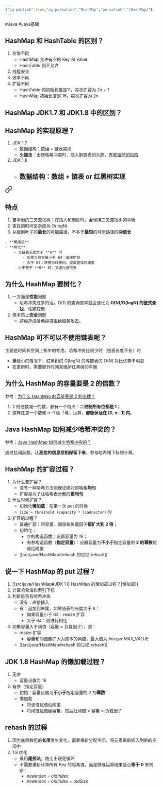```yaml
---
{"dg-publish":true,"dg-permalink":"HashMap","permalink":"/HashMap/"}
---
```



#Java #Java基础 

## HashMap 和 HashTable 的区别？

1. 空值不同
	- HashMap 允许有空的 Key 和 Value
	- HashTable 则不允许
2. 线程安全
3. 效率不同
4. 扩容不同
	- HashTable 的初始长度是11，每次扩容为 2n + 1
	- HashMap 初始长度是 16，每次扩容为 2n

## HashMap JDK1.7 和 JDK1.8 中的区别？



## HashMap 的实现原理？

1. JDK 1.7
	- 数据结构：数组 + 链表实现
	- **头插法**：出现哈希冲突时，插入到链表的头部，[有死循环的风险](obsidian://open?vault=%E7%AC%94%E8%AE%B0&file=src%2Fquestions%2FHashMap%201.7%20rehash%20%E5%A4%B4%E6%8F%92%E6%B3%95%E6%88%90%E7%8E%AF%E9%97%AE%E9%A2%98%3F)
2. JDK 1.8
	- 数据结构：数组 + 链表 or **红黑树**实现
		- 
<div class="transclusion internal-embed is-loaded"><a class="markdown-embed-link" href="/数据结构 - 红黑树/#" aria-label="Open link"><svg xmlns="http://www.w3.org/2000/svg" width="24" height="24" viewBox="0 0 24 24" fill="none" stroke="currentColor" stroke-width="2" stroke-linecap="round" stroke-linejoin="round" class="svg-icon lucide-link"><path d="M10 13a5 5 0 0 0 7.54.54l3-3a5 5 0 0 0-7.07-7.07l-1.72 1.71"></path><path d="M14 11a5 5 0 0 0-7.54-.54l-3 3a5 5 0 0 0 7.07 7.07l1.71-1.71"></path></svg></a><div class="markdown-embed">



## 特点

1. 自平衡的二叉查找树：在插入和删除时，会保持二叉查找树的平衡
2. 查找的时间复杂度为 O(logN)
3. 从根到叶子的**最长**的可能路径，不多于**最短**的可能路径的**两倍长**


</div></div>

	- **尾插法**
	- **树化**
		- 当链表长度大于 **8** 时
			- 如果当前容量小于 64：直接扩容
			- 大于 64：转换为红黑树，提高查找的速度
		- 小于等于 **6** 时，又退化成链表

## 为什么 HashMap 要树化？

1. 一方面是**性能**问题
	- 哈希冲突过多的话，O(1) 的查询效率就会退化为 **O(N)/O(logN) 的链式查找**，性能较低
2. 但本质上**安全**问题
	- 避免造成[哈希碰撞拒绝服务攻击](https://www.ruanyifeng.com/blog/2018/09/hash-collision-and-birthday-attack.html)。

## HashMap 可不可以不使用链表呢？

主要是时间和空间上折中的考虑，哈希冲突比较少时（链表长度不长）时
- 量级小的情况下，红黑树的 O(logN) 的与链表的 O(N) 对比优势不明显
- 在更新时，需要额外时间来维护红黑树的平衡

## 为什么 HashMap 的容量要是 2 的倍数？

参考：[为什么 HashMap 的容量要是 2 的倍数？](obsidian://open?vault=%E7%AC%94%E8%AE%B0&file=src%2Fquestions%2F%E4%B8%BA%E4%BB%80%E4%B9%88%20HashMap%20%E7%9A%84%E5%AE%B9%E9%87%8F%E8%A6%81%E6%98%AF%202%20%E7%9A%84%E5%80%8D%E6%95%B0%EF%BC%9F)

1. 2 的倍数减一的数，都有一个特点：**二进制所有位都是 1**；
2. 这样任意一个数和 n -1 做「与」运算，**都能保证在 [0, n - 1] 内**。

## Java HashMap 如何减少哈希冲突的？

参考：[Java HashMap 如何减少哈希冲突的？](obsidian://open?vault=%E7%AC%94%E8%AE%B0&file=src%2Funarchived%2FJava%20HashMap%20%E5%A6%82%E4%BD%95%E5%87%8F%E5%B0%91%E5%93%88%E5%B8%8C%E5%86%B2%E7%AA%81%E7%9A%84%EF%BC%9F)

通过扰动函数，让**高位的信息变相保留下来**，参与哈希槽下标的计算。

## HashMap 的扩容过程？

1. 为什么要扩容？
	- 没有一种哈希方法能保证绝对的哈希**均匀**
	- 扩容是为了让哈希表分散的**更均匀**
2. 什么时候扩容？
	- 初始化**懒加载**：在第一次 put 的时候
	- `size > threshold (capacity * loadFactor)` 时
3. 扩容的过程？
	- 普通扩容：将容量、阈值和负载因子**都扩大到 2 倍**；
	- 初始化：
		- 空的构造函数：设置容量为 *16*；
		- 有参构造函数（**指定容量**）：设置容量为**不小于**指定容量的 **2 的幂数**赋值给阈值
	- [[src/java/HashMap#rehash 的过程\|rehash]]

## 说一下 HashMap 的 put 过程？

1. [[src/java/HashMap#JDK 1 8 HashMap 的懒加载过程？\|懒加载]]
2. 计算哈希值和索引下标
3. 判断是否有哈希冲突
	- 没有：直接插入
	- 有：追加到末尾，如果链表的长度大于 8：
		- 如果容量小于 64：resize 扩容
		- 大于 64：则进行树化
4. 如果容量大于阈值（容量 $\times$ 负载因子），则：
	- resize 扩容
		- 容量和阈值都扩大为原本的两倍，最大值为 *Integer.MAX_VALUE*
	- [[src/java/HashMap#rehash 的过程\|rehash]]

## JDK 1.8 HashMap 的懒加载过程？

1. 无参
	- 容量设置为 16
2. 有参（指定容量）
	- 初始：容量设置为**不小于**指定容量的 2 的**幂数**
	- 懒加载
		- 将该值赋值给阈值
		- 将阈值赋值给容量，然后让阈值 = 容量 $\times$ 负载因子

## rehash 的过程

1. 因为底层数组的**长度**发生变化，需要重新分配空间，将元素重新插入到新的空间中
2. 1.8 优化
	- 采用**尾插法**，防止出现死循环
	- 不需要重新计算所有 Key 的哈希值，而是做与运算结果是否**等于 0** 来判断：
		- *newIndex = oldIndex*
		- *newIndex = oldIndex + oldSize*